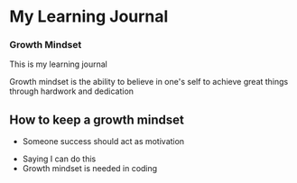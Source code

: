 # My Learning Journal

### Growth Mindset 

This is my learning journal

Growth mindset is the ability to believe in one's self to achieve great things through hardwork and dedication


## How to keep a growth mindset 
*  Someone success should act as motivation
-  Saying I can do this 
- Growth mindset is needed in coding




